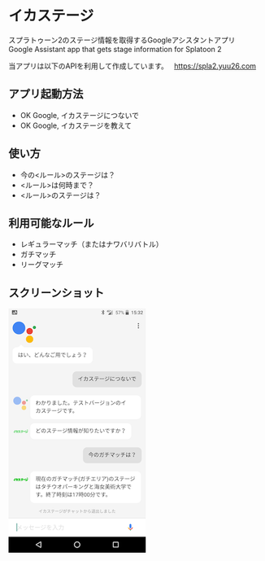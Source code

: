 # イカステージ
スプラトゥーン2のステージ情報を取得するGoogleアシスタントアプリ  
Google Assistant app that gets stage information for Splatoon 2  

当アプリは以下のAPIを利用して作成しています。  
https://spla2.yuu26.com

## アプリ起動方法
* OK Google, イカステージにつないで
* OK Google, イカステージを教えて

## 使い方
* 今の<ルール>のステージは？
* <ルール>は何時まで？
* <ルール>のステージは？

## 利用可能なルール
* レギュラーマッチ（またはナワバリバトル）
* ガチマッチ
* リーグマッチ

## スクリーンショット
![screenshot](screenshot.png)
